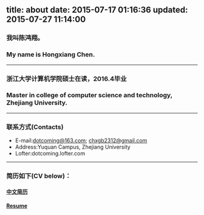 title: about
date: 2015-07-17 01:16:36
updated: 2015-07-27 11:14:00
---

### 我叫陈鸿翔。
### My name is Hongxiang Chen.

---

### 浙江大学计算机学院硕士在读，2016.4毕业
### Master in college of computer science and technology, Zhejiang University.

---

### 联系方式(Contacts)
- E-mail:dotcoming@163.com; chxgb2312@gmail.com
- Address:Yuquan Campus, Zhejiang University
- Lofter:dotcoming.lofter.com

---

### 简历如下(CV below)：
#### [**中文简历**](/about/resume-zh.html)
#### [**Resume**](/about/resume-en.html)
